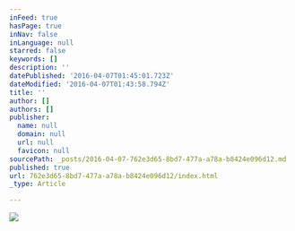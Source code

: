 ```yaml
---
inFeed: true
hasPage: true
inNav: false
inLanguage: null
starred: false
keywords: []
description: ''
datePublished: '2016-04-07T01:45:01.723Z'
dateModified: '2016-04-07T01:43:58.794Z'
title: ''
author: []
authors: []
publisher:
  name: null
  domain: null
  url: null
  favicon: null
sourcePath: _posts/2016-04-07-762e3d65-8bd7-477a-a78a-b8424e096d12.md
published: true
url: 762e3d65-8bd7-477a-a78a-b8424e096d12/index.html
_type: Article

---
```

![](https://the-grid-user-content.s3-us-west-2.amazonaws.com/f598084a-9514-4a3a-a45e-7964c411c0a6.jpg)